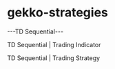 # gekko-strategies

---TD Sequential---


TD Sequential | Trading Indicator



TD Sequential | Trading Strategy
